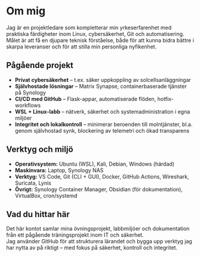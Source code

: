 # Om mig

Jag är en projektledare som kompletterar min yrkeserfarenhet med praktiska färdigheter inom Linux, cybersäkerhet, Git och automatisering.  
Målet är att få en djupare teknisk förståelse, både för att kunna bidra bättre i skarpa leveranser och för att stilla min personliga nyfikenhet.

## Pågående projekt

- **Privat cybersäkerhet** – t.ex. säker uppkoppling av solcellsanläggningar
- **Självhostade lösningar** – Matrix Synapse, containerbaserade tjänster på Synology
- **CI/CD med GitHub** – Flask-appar, automatiserade flöden, hotfix-workflows
- **WSL + Linux-labb** – nätverk, säkerhet och systemadministration i egna miljöer
- **Integritet och lokalkontroll** – minimerar beroenden till molntjänster, bl.a. genom självhostad synk, blockering av telemetri och ökad transparens

## Verktyg och miljö

- **Operativsystem:** Ubuntu (WSL), Kali, Debian, Windows (härdad)
- **Maskinvara:** Laptop, Synology NAS
- **Verktyg:** VS Code, Git (CLI + GUI), Docker, GitHub Actions, Wireshark, Suricata, Lynis
- **Övrigt:** Synology Container Manager, Obsidian (för dokumentation), VirtualBox, cron/systemd

## Vad du hittar här

Det här kontot samlar mina övningsprojekt, labbmiljöer och dokumentation från ett pågående träningsprojekt inom IT och säkerhet.  
Jag använder GitHub för att strukturera lärandet och bygga upp verktyg jag har nytta av på riktigt – med fokus på säkerhet, kontroll och integritet.
```
